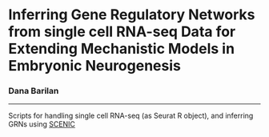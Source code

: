 # Inferring Gene Regulatory Networks from single cell RNA-seq Data for Extending Mechanistic Models in Embryonic Neurogenesis
### Dana Barilan

-----
Scripts for handling single cell RNA-seq (as Seurat R object), and inferring GRNs using [SCENIC](https://github.com/aertslab/SCENIC) 
